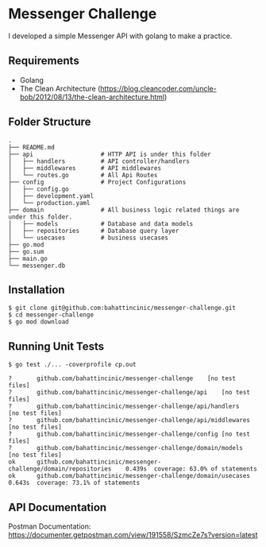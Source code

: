 # Messenger Challenge

I developed a simple Messenger API with golang to make a practice.

## Requirements
- Golang
- The Clean Architecture (https://blog.cleancoder.com/uncle-bob/2012/08/13/the-clean-architecture.html)

## Folder Structure

```
.
├── README.md
├── api                   # HTTP API is under this folder
│   ├── handlers          # API controller/handlers
│   ├── middlewares       # API middlewares
│   └── routes.go         # All Api Routes
├── config                # Project Configurations
│   ├── config.go
│   ├── development.yaml
│   └── production.yaml
├── domain                # All business logic related things are under this folder.
│   ├── models            # Database and data models
│   ├── repositories      # Database query layer
│   └── usecases          # business usecases
├── go.mod
├── go.sum
├── main.go
└── messenger.db
```

## Installation

```
$ git clone git@github.com:bahattincinic/messenger-challenge.git
$ cd messenger-challenge
$ go mod download
```

## Running Unit Tests

```
$ go test ./... -coverprofile cp.out

?   	github.com/bahattincinic/messenger-challenge	[no test files]
?   	github.com/bahattincinic/messenger-challenge/api	[no test files]
?   	github.com/bahattincinic/messenger-challenge/api/handlers	[no test files]
?   	github.com/bahattincinic/messenger-challenge/api/middlewares	[no test files]
?   	github.com/bahattincinic/messenger-challenge/config	[no test files]
?   	github.com/bahattincinic/messenger-challenge/domain/models	[no test files]
ok  	github.com/bahattincinic/messenger-challenge/domain/repositories	0.439s	coverage: 63.0% of statements
ok  	github.com/bahattincinic/messenger-challenge/domain/usecases	0.643s	coverage: 73.1% of statements
```

## API Documentation

Postman Documentation: https://documenter.getpostman.com/view/191558/SzmcZe7s?version=latest
